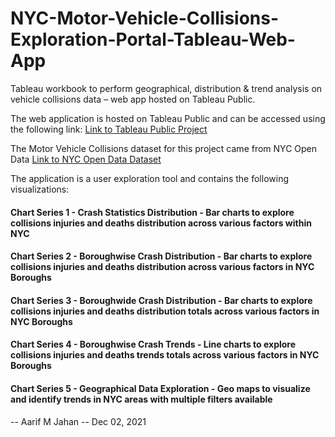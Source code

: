 # NYC-Motor-Vehicle-Collisions-Exploration-Portal-Tableau-Web-App

Tableau workbook to perform geographical, distribution &amp; trend analysis on vehicle collisions data – web app hosted on Tableau Public. 

The web application is hosted on Tableau Public and can be accessed using the following link: [Link to Tableau Public Project](https://public.tableau.com/app/profile/aarif1335/viz/MotorVehicleCrashesNYC/Homepage)

The Motor Vehicle Collisions dataset for this project came from NYC Open Data [Link to NYC Open Data Dataset](https://data.cityofnewyork.us/Public-Safety/Motor-Vehicle-Collisions-Crashes/h9gi-nx95)

The application is a user exploration tool and contains the following visualizations:

#### Chart Series 1 - Crash Statistics Distribution - Bar charts to explore collisions injuries and deaths distribution across various factors within NYC
#### Chart Series 2 - Boroughwise Crash Distribution - Bar charts to explore collisions injuries and deaths distribution across various factors in NYC Boroughs
#### Chart Series 3 - Boroughwide Crash Distribution - Bar charts to explore collisions injuries and deaths distribution totals across various factors in NYC Boroughs
#### Chart Series 4 - Boroughwise Crash Trends - Line charts to explore collisions injuries and deaths trends totals across various factors in NYC Boroughs
#### Chart Series 5 - Geographical Data Exploration - Geo maps to visualize and identify trends in NYC areas with multiple filters available

-- Aarif M Jahan -- Dec 02, 2021

